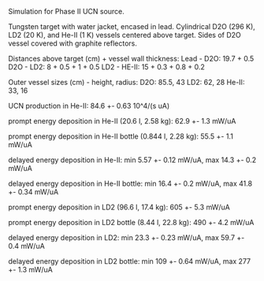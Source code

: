 Simulation for Phase II UCN source.

Tungsten target with water jacket, encased in lead.
Cylindrical D2O (296 K), LD2 (20 K), and He-II (1 K) vessels centered above target.
Sides of D2O vessel covered with graphite reflectors.

Distances above target (cm) + vessel wall thickness:
Lead - D2O: 19.7 + 0.5
D2O - LD2: 8 + 0.5 + 1 + 0.5
LD2 - HE-II: 15 + 0.3 + 0.8 + 0.2

Outer vessel sizes (cm) - height, radius:
D2O: 85.5, 43
LD2: 62, 28
He-II: 33, 16

UCN production in He-II:
84.6 +- 0.63 10^4/(s uA)

prompt energy deposition in He-II (20.6 l, 2.58 kg):
62.9 +- 1.3 mW/uA

prompt energy deposition in He-II bottle (0.844 l, 2.28 kg):
55.5 +- 1.1 mW/uA

delayed energy deposition in He-II:
min 5.57 +- 0.12 mW/uA, max 14.3 +- 0.2 mW/uA

delayed energy deposition in He-II bottle:
min 16.4 +- 0.2 mW/uA, max 41.8 +- 0.34 mW/uA

prompt energy deposition in LD2 (96.6 l, 17.4 kg):
605 +- 5.3 mW/uA

prompt energy deposition in LD2 bottle (8.44 l, 22.8 kg):
490 +- 4.2 mW/uA

delayed energy deposition in LD2:
min 23.3 +- 0.23 mW/uA, max 59.7 +- 0.4 mW/uA

delayed energy deposition in LD2 bottle:
min 109 +- 0.64 mW/uA, max 277 +- 1.3 mW/uA

